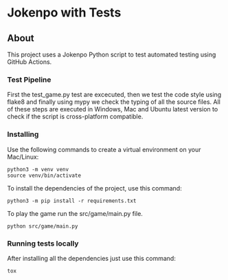 # Jokenpo with Tests

## About 

This project uses a Jokenpo Python script to test automated testing using GitHub Actions. 

### Test Pipeline 

First the test_game.py test are excecuted, then we test the code style using flake8 and finally using mypy we check the typing of all the source files. All of these steps are executed in Windows, Mac and Ubuntu latest version to check if the script is cross-platform compatible.

### Installing

Use the following commands to create a virtual environment on your Mac/Linux:

```
python3 -m venv venv
source venv/bin/activate
```

To install the dependencies of the project, use this command:

```
python3 -m pip install -r requirements.txt
```

To play the game run the src/game/main.py file.

```
python src/game/main.py
```

### Running tests locally

After installing all the dependencies just use this command:

```
tox
```
